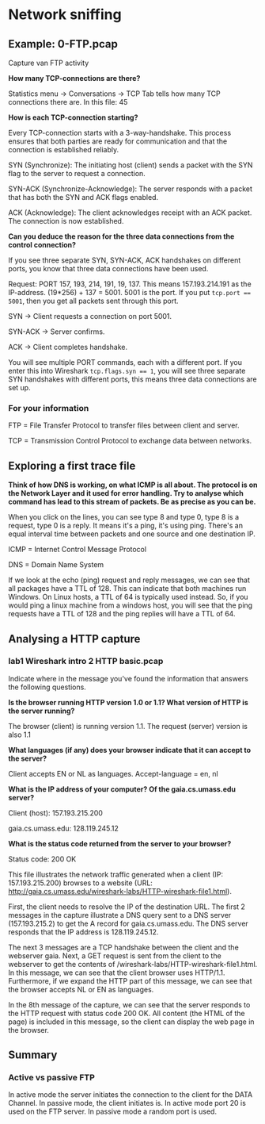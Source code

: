 # Network sniffing

## Example: 0-FTP.pcap

Capture van FTP activity

**How many TCP-connections are there?**

Statistics menu -> Conversations -> TCP Tab tells how many TCP connections there are. In this file: 45

**How is each TCP-connection starting?**

Every TCP-connection starts with a 3-way-handshake. This process ensures that both parties are ready for communication and that the connection is established reliably.

SYN (Synchronize): The initiating host (client) sends a packet with the SYN flag to the server to request a connection.

SYN-ACK (Synchronize-Acknowledge): The server responds with a packet that has both the SYN and ACK flags enabled.

ACK (Acknowledge): The client acknowledges receipt with an ACK packet. The connection is now established.

**Can you deduce the reason for the three data connections from the control connection?**

If you see three separate SYN, SYN-ACK, ACK handshakes on different ports, you know that three data connections have been used.

Request: PORT 157, 193, 214, 191, 19, 137. This means 157.193.214.191 as the IP-address. (19\*256) + 137 = 5001. 5001 is the port. If you put `tcp.port == 5001`, then you get all packets sent through this port.

SYN → Client requests a connection on port 5001.

SYN-ACK → Server confirms.

ACK → Client completes handshake.

You will see multiple PORT commands, each with a different port. If you enter this into Wireshark `tcp.flags.syn == 1`, you will see three separate SYN handshakes with different ports, this means three data connections are set up.

### For your information

FTP = File Transfer Protocol to transfer files between client and server.

TCP = Transmission Control Protocol to exchange data between networks.

## Exploring a first trace file

**Think of how DNS is working, on what ICMP is all about. The protocol is on the Network Layer and it used for error handling. Try to analyse which command has lead to this stream of packets. Be as precise as you can be.**

When you click on the lines, you can see type 8 and type 0, type 8 is a request, type 0 is a reply. It means it's a ping, it's using ping. There's an equal interval time between packets and one source and one destination IP.

ICMP = Internet Control Message Protocol

DNS = Domain Name System

If we look at the echo (ping) request and reply messages, we can see that all packages have a TTL of 128. This can indicate that both machines run Windows. On Linux hosts, a TTL of 64 is typically used instead. So, if you would ping a linux machine from a windows host, you will see that the ping requests have a TTL of 128 and the ping replies will have a TTL of 64.

## Analysing a HTTP capture

### lab1 Wireshark intro 2 HTTP basic.pcap

Indicate where in the message you've found the information that answers the following questions.

**Is the browser running HTTP version 1.0 or 1.1? What version of HTTP is the server running?**

The browser (client) is running version 1.1. The request (server) version is also 1.1

**What languages (if any) does your browser indicate that it can accept to the server?**

Client accepts EN or NL as languages. Accept-language = en, nl

**What is the IP address of your computer? Of the gaia.cs.umass.edu server?**

Client (host): 157.193.215.200

gaia.cs.umass.edu: 128.119.245.12

**What is the status code returned from the server to your browser?**

Status code: 200 OK

This file illustrates the network traffic generated when a client (IP: 157.193.215.200) browses to a website (URL: <http://gaia.cs.umass.edu/wireshark-labs/HTTP-wireshark-file1.html>).

First, the client needs to resolve the IP of the destination URL. The first 2 messages in the capture illustrate a DNS query sent to a DNS server (157.193.215.2) to get the A record for gaia.cs.umass.edu. The DNS server responds that the IP address is 128.119.245.12.

The next 3 messages are a TCP handshake between the client and the webserver gaia. Next, a GET request is sent from the client to the webserver to get the contents of /wireshark-labs/HTTP-wireshark-file1.html. In this message, we can see that the client browser uses HTTP/1.1. Furthermore, if we expand the HTTP part of this message, we can see that the browser accepts NL or EN as languages.

In the 8th message of the capture, we can see that the server responds to the HTTP request with status code 200 OK. All content (the HTML of the page) is included in this message, so the client can display the web page in the browser.

## Summary

### Active vs passive FTP

In active mode the server initiates the connection to the client for the DATA Channel. In passive mode, the client initiates is. In active mode port 20 is used on the FTP server. In passive mode a random port is used.
